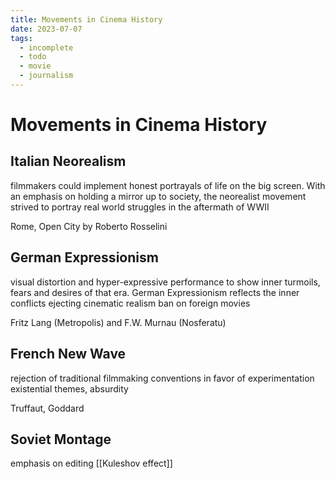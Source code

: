 ```yaml
---
title: Movements in Cinema History
date: 2023-07-07
tags:
  - incomplete
  - todo
  - movie
  - journalism
---
```

# Movements in Cinema History

## Italian Neorealism
filmmakers could implement honest portrayals of life on the big screen. With an emphasis on holding a mirror up to society, the neorealist movement strived to portray real world struggles in the aftermath of WWII

Rome, Open City by Roberto Rosselini
## German Expressionism
visual distortion and hyper-expressive performance to show inner turmoils, fears and desires of that era. German Expressionism reflects the inner conflicts
ejecting cinematic realism
ban on foreign movies

Fritz Lang (Metropolis) and F.W. Murnau (Nosferatu)
## French New Wave
rejection of traditional filmmaking conventions in favor of experimentation
existential themes, absurdity

Truffaut, Goddard
## Soviet Montage
emphasis on editing 
[[Kuleshov effect]]


